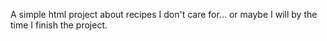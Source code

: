  A simple html project about recipes I don't care for... or maybe I will by the
 time I finish the project. 
